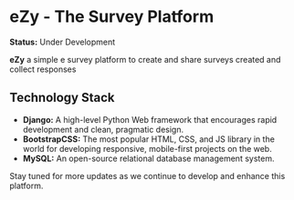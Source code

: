 # eZy - The Survey Platform

**Status:** Under Development

**eZy** a simple e survey platform to create and share surveys created and collect responses

## Technology Stack

- **Django:** A high-level Python Web framework that encourages rapid development and clean, pragmatic design.
- **BootstrapCSS:** The most popular HTML, CSS, and JS library in the world for developing responsive, mobile-first projects on the web.
- **MySQL:** An open-source relational database management system.

Stay tuned for more updates as we continue to develop and enhance this platform.
